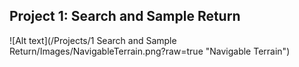 ## Project 1: Search and Sample Return
![Alt text](/Projects/1 Search and Sample Return/Images/NavigableTerrain.png?raw=true "Navigable Terrain")

